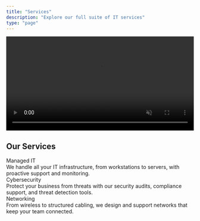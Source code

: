 ```yaml
---
title: "Services"
description: "Explore our full suite of IT services"
type: "page"
---
```


<video autoplay muted playsinline loop style="width: 100%; max-height: 300px; object-fit: cover;">
  <source src="/videos/banner.webm" type="video/webm">
  Your browser does not support the video tag.
</video>

## Our Services

<div class="ui three stackable cards">
  
  <div class="card">
    <div class="content">
      <div class="header">Managed IT</div>
      <div class="description">
        We handle all your IT infrastructure, from workstations to servers, with proactive support and monitoring.
      </div>
    </div>
  </div>
  
  <div class="card">
    <div class="content">
      <div class="header">Cybersecurity</div>
      <div class="description">
        Protect your business from threats with our security audits, compliance support, and threat detection tools.
      </div>
    </div>
  </div>
  
  <div class="card">
    <div class="content">
      <div class="header">Networking</div>
      <div class="description">
        From wireless to structured cabling, we design and support networks that keep your team connected.
      </div>
    </div>
  </div>

</div>
